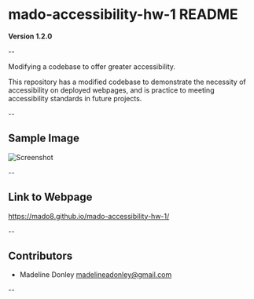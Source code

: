 # mado-accessibility-hw-1 README

**Version 1.2.0**

--

Modifying a codebase to offer greater accessibility.

This repository has a modified codebase to demonstrate the necessity of accessibility on deployed webpages, and is practice to meeting accessibility standards in future projects.

--

## Sample Image

![Screenshot]()

--

## Link to Webpage

https://mado8.github.io/mado-accessibility-hw-1/

--

## Contributors

- Madeline Donley madelineadonley@gmail.com

--
